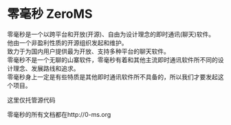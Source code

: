 零毫秒 ZeroMS
==========

零毫秒是一个以跨平台和开放(开源)、自由为设计理念的即时通讯(聊天)软件。    
他由一个非盈利性质的开源组织发起和维护。    
致力于为国内用户提供最为开放、支持多种平台的聊天软件。    
零毫秒不是一个无聊的山寨软件，零毫秒有着和其他主流即时通讯软件所不同的设计理念、发展路线和追求。    
零毫秒身上一定是有些特质是其他即时通讯软件所不具备的，所以我们才要发起这个项目。  
  
这里仅托管源代码  
  
零毫秒的所有文档都在http://0-ms.org 